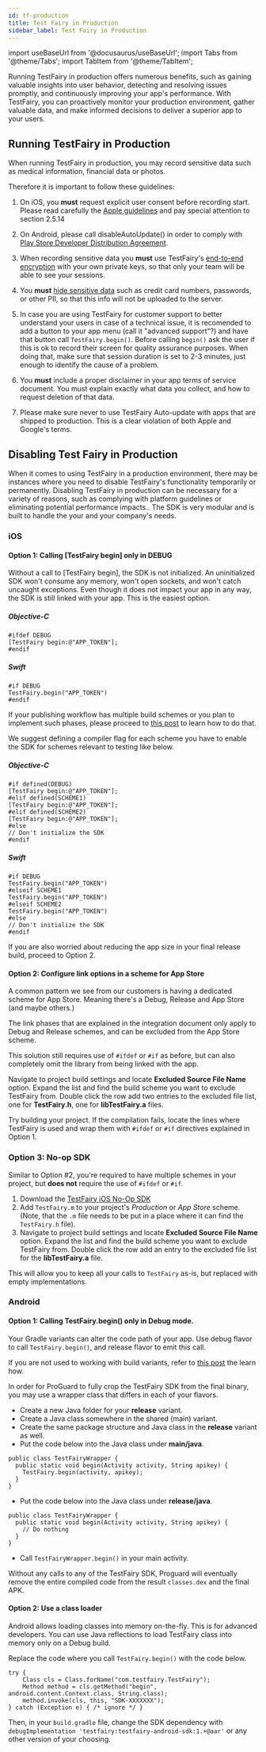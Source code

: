 ```yaml
---
id: tf-production
title: Test Fairy in Production
sidebar_label: Test Fairy in Production
---
```


import useBaseUrl from '@docusaurus/useBaseUrl';
import Tabs from '@theme/Tabs';
import TabItem from '@theme/TabItem';



Running TestFairy in production offers numerous benefits, such as gaining valuable insights into user behavior, detecting and resolving issues promptly, and continuously improving your app's performance. With TestFairy, you can proactively monitor your production environment, gather valuable data, and make informed decisions to deliver a superior app to your users.

## Running TestFairy in Production

When running TestFairy in production, you may record sensitive data such as medical information, financial data or photos.

Therefore it is important to follow these guidelines:

1. On iOS, you **must** request explicit user consent before recording start.
Please read carefully the [Apple guidelines](https://developer.apple.com/app-store/review/guidelines/) and pay special attention to section 2.5.14

1. On Android, please call disableAutoUpdate() in order to comply with [Play Store Developer Distribution Agreement](https://play.google.com/about/developer-distribution-agreement.html).

2. When recording sensitive data you **must** use TestFairy's [end-to-end encryption](/test-fairy/security/data-encryption) with your own private keys, so that only your team will be able to see your sessions.

3. You **must** [hide sensitive data](test-fairy/security/hiding-data) such as credit card numbers, passwords, or other PII, so that this info will not be uploaded to the server.

4. In case you are using TestFairy for customer support to better understand your users in case of a technical issue,
it is recomended to add a button to your app menu (call it "advanced support"?) and have that button call `TestFairy.begin()`.
Before calling `begin()` ask the user if this is ok to record their screen for quality assurance purposes.
When doing that, make sure that session duration is set to 2-3 minutes, just enough to identify the cause of a problem.

1. You **must** include a proper disclaimer in your app terms of service document.
You must explain exactly what data you collect, and how to request deletion of that data.

1. Please make sure never to use TestFairy Auto-update with apps that are shipped to production. This is a clear violation of both Apple and Google's terms.



## Disabling Test Fairy in Production 

When it comes to using TestFairy in a production environment, there may be instances where you need to disable TestFairy's functionality temporarily or permanently. Disabling TestFairy in production can be necessary for a variety of reasons, such as complying with platform guidelines or eliminating potential performance impacts.. The SDK is very modular and is built to handle the your and your company's needs.


### iOS 

#### Option 1: Calling [TestFairy begin] only in DEBUG

Without a call to [TestFairy begin], the SDK is not initialized. An uninitialized SDK won't consume any memory, won't open sockets, and won't catch uncaught exceptions. Even though it does not impact your app in any way, the SDK is still linked with your app. This is the easiest option.

##### Objective-C
```
#ifdef DEBUG
[TestFairy begin:@"APP_TOKEN"];
#endif
```

##### Swift
```
#if DEBUG
TestFairy.begin("APP_TOKEN")
#endif
```

If your publishing workflow has multiple build schemes or you plan to implement such phases, please proceed to [this post](https://blog.testfairy.com/ios-build-schemes-explained/) to learn how to do that.

We suggest defining a compiler flag for each scheme you have to enable the SDK for schemes relevant to testing like below.

##### Objective-C
```
#if defined(DEBUG)
[TestFairy begin:@"APP_TOKEN"];
#elif defined(SCHEME1)
[TestFairy begin:@"APP_TOKEN"];
#elif defined(SCHEME2)
[TestFairy begin:@"APP_TOKEN"];
#else
// Don't initialize the SDK
#endif
```

##### Swift
```
#if DEBUG
TestFairy.begin("APP_TOKEN")
#elseif SCHEME1
TestFairy.begin("APP_TOKEN")
#elseif SCHEME2
TestFairy.begin("APP_TOKEN")
#else
// Don't initialize the SDK
#endif
```

If you are also worried about reducing the app size in your final release build, proceed to Option 2.

#### Option 2: Configure link options in a scheme for App Store

A common pattern we see from our customers is having a dedicated scheme for App Store. Meaning there's a Debug, Release and App Store (and maybe others.)

The link phases that are explained in the integration document only apply to Debug and Release schemes, and can be excluded from the App Store scheme.

This solution still requires use of `#ifdef` or `#if` as before, but can also completely omit the library from being linked with the app.

Navigate to project build settings and locate **Excluded Source File Name** option. Expand the list and find the build scheme you want to exclude TestFairy from. Double click the row add two entries to the excluded file list, one for **TestFairy.h**, one for **libTestFairy.a** files.

Try building your project. If the compilation fails, locate the lines where TestFairy is used and wrap them with `#ifdef` or `#if` directives explained in Option 1.

<a name="ios-noop"></a>
### Option 3: No-op SDK

Similar to Option #2, you're required to have multiple schemes in your project, but **does not** require the use of `#ifdef` or `#if`.

1. Download the [TestFairy iOS No-Op SDK](https://github.com/testfairy/testfairy-ios-sdk-noop)
2. Add `TestFairy.m` to your project's *Production* or *App Store* scheme. (Note, that the `.m` file needs to be put in a place where it can find the `TestFairy.h` file).
3. Navigate to project build settings and locate **Excluded Source File Name** option. Expand the list and find the build scheme you want to exclude TestFairy from. Double click the row add an entry to the excluded file list for the **libTestFairy.a** file.

This will allow you to keep all your calls to `TestFairy` as-is, but replaced with empty implementations. 

### Android 

#### Option 1: Calling TestFairy.begin() only in Debug mode.

Your Gradle variants can alter the code path of your app. Use debug flavor to call `TestFairy.begin()`, and release flavor to emit this call.

If you are not used to working with build variants, refer to [this post](https://blog.testfairy.com/create-a-custom-build-in-android/) the learn how.

In order for ProGuard to fully crop the TestFairy SDK from the final binary, you may use a wrapper class that differs in each of your flavors.

* Create a new Java folder for your **release** variant.
* Create a Java class somewhere in the shared (main) variant.
* Create the same package structure and Java class in the **release** variant as well.
* Put the code below into the Java class under **main/java**.
```
public class TestFairyWrapper {
  public static void begin(Activity activity, String apikey) {
    TestFairy.begin(activity, apikey);
  }
}
```
* Put the code below into the Java class under **release/java**.
```
public class TestFairyWrapper {
  public static void begin(Activity activity, String apikey) {
    // Do nothing
  }
}
```
* Call `TestFairyWrapper.begin()` in your main activity.

Without any calls to any of the TestFairy SDK, Proguard will eventually remove the entire compiled code from the result `classes.dex` and the final APK.

#### Option 2: Use a class loader

Android allows loading classes into memory on-the-fly. This is for advanced developers. You can use Java reflections to load TestFairy class into memory only on a Debug build.

Replace the code where you call `TestFairy.begin()` with the code below.

```
try {
    Class cls = Class.forName("com.testfairy.TestFairy");
    Method method = cls.getMethod("begin", android.content.Context.class, String.class);
    method.invoke(cls, this, "SDK-XXXXXXX");
} catch (Exception e) { /* ignore */ }
```

Then, in your `build.gradle` file, change the SDK dependency with `debugImplementation 'testfairy:testfairy-android-sdk:1.+@aar'` or any other version of your choosing.